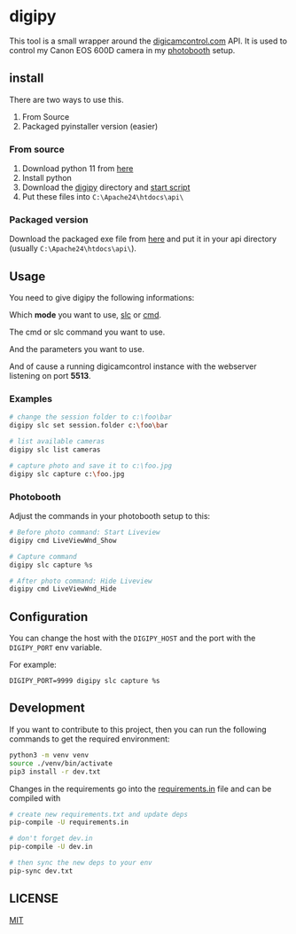 # digipy

This tool is a small wrapper around the [digicamcontrol.com](https://digicamcontrol.com/) API.
It is used to control my Canon EOS 600D camera in my [photobooth](https://github.com/PhotoboothProject/photobooth) setup.

## install

There are two ways to use this.

1. From Source
2. Packaged pyinstaller version (easier)

### From source

1. Download python 11 from [here](https://www.python.org/downloads/windows/)
2. Install python
3. Download the [digipy](./digipy) directory and [start script](./bin/digipy)
4. Put these files into `C:\Apache24\htdocs\api\`

### Packaged version

Download the packaged exe file from [here](https://github.com/dadav/digipy/releases) and put it in your api directory (usually `C:\Apache24\htdocs\api\`).

## Usage

You need to give digipy the following informations:

Which **mode** you want to use, [slc](https://www.digicamcontrol.com/doc/userguide/singlecmd) or [cmd](https://www.digicamcontrol.com/doc/userguide/web).

The cmd or slc command you want to use.

And the parameters you want to use.

And of cause a running digicamcontrol instance with the webserver
listening on port **5513**.

### Examples

```bash
# change the session folder to c:\foo\bar
digipy slc set session.folder c:\foo\bar

# list available cameras
digipy slc list cameras

# capture photo and save it to c:\foo.jpg
digipy slc capture c:\foo.jpg
```

### Photobooth

Adjust the commands in your photobooth setup to this:

```bash
# Before photo command: Start Liveview
digipy cmd LiveViewWnd_Show

# Capture command
digipy slc capture %s

# After photo command: Hide Liveview
digipy cmd LiveViewWnd_Hide
```

## Configuration

You can change the host with the `DIGIPY_HOST` and the port
with the `DIGIPY_PORT` env variable.

For example:

`DIGIPY_PORT=9999 digipy slc capture %s`

## Development

If you want to contribute to this project, then you can run the following commands to get the required environment:

```bash
python3 -m venv venv
source ./venv/bin/activate
pip3 install -r dev.txt
```

Changes in the requirements go into the [requirements.in](./requirements.in) file and can be compiled with

```bash
# create new requirements.txt and update deps
pip-compile -U requirements.in

# don't forget dev.in
pip-compile -U dev.in

# then sync the new deps to your env
pip-sync dev.txt
```

## LICENSE

[MIT](./LICENSE)
